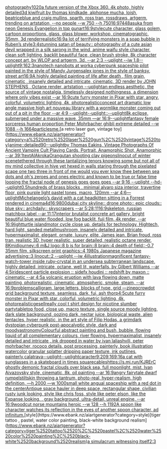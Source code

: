[photography](https://www.ebank.nz/aiartgenerator?category=photography)[1020](https://www.ebank.nz/aiartgenerator?category=1020)[a future version of the Xbox 360, 4k photo, highly detailed](https://www.ebank.nz/aiartgenerator?category=a%2520future%2520version%2520of%2520the%2520Xbox%2520360%2C%25204k%2520photo%2C%2520highly%2520detailed)[3d kiwifruit,by thomas kindkade, alphonse mucha, loish, beatriceblue and craig mullins, sparth, ross tran, rossdraws, artgerm, trending on artstation, --no people --w 750 --h 750](https://www.ebank.nz/aiartgenerator?category=3d%2520kiwifruit%2Cby%2520thomas%2520kindkade%2C%2520alphonse%2520mucha%2C%2520loish%2C%2520beatriceblue%2520and%2520craig%2520mullins%2C%2520sparth%2C%2520ross%2520tran%2C%2520rossdraws%2C%2520artgerm%2C%2520trending%2520on%2520artstation%2C%2520--no%2520people%2520--w%2520750%2520--h%2520750)[16:9](https://www.ebank.nz/aiartgenerator?category=16%3A9)[7](https://www.ebank.nz/aiartgenerator?category=7)[448](https://www.ebank.nz/aiartgenerator?category=448)[asuka from neon Genesis Evangelion in top gun](https://www.ebank.nz/aiartgenerator?category=asuka%2520from%2520neon%2520Genesis%2520Evangelion%2520in%2520top%2520gun)[art](https://www.ebank.nz/aiartgenerator?category=art)[16:9](https://www.ebank.nz/aiartgenerator?category=16%3A9)[style](https://www.ebank.nz/aiartgenerator?category=style)[cute character, glass golem, cartoon proportions, glass, glass blower, workshop, cinematographic, 35mm, 3d render](https://www.ebank.nz/aiartgenerator?category=cute%2520character%2C%2520glass%2520golem%2C%2520cartoon%2520proportions%2C%2520glass%2C%2520glass%2520blower%2C%2520workshop%2C%2520cinematographic%2C%252035mm%2C%25203d%2520render)[realistic](https://www.ebank.nz/aiartgenerator?category=realistic)[16:9](https://www.ebank.nz/aiartgenerator?category=16%3A9)[a lot of terrifying monsters in a soap bubble in Ruben’s style](https://www.ebank.nz/aiartgenerator?category=a%2520lot%2520of%2520terrifying%2520monsters%2520in%2520a%2520soap%2520bubble%2520in%2520Ruben%E2%80%99s%2520style)[3:4](https://www.ebank.nz/aiartgenerator?category=3%3A4)[stunning satan of beauty:: photography of a cute asian devil wrapped in a silk sarong in the wind, anime waifu style character, clean soft lighting, backlit beautiful face, clean brush stroke, 8k character concept art, by WLOP and artgerm, 3d, --ar 2:3 --uplight --iw 1.8](https://www.ebank.nz/aiartgenerator?category=stunning%2520satan%2520of%2520beauty%3A%3A%2520photography%2520of%2520a%2520cute%2520asian%2520devil%2520wrapped%2520in%2520a%2520silk%2520sarong%2520in%2520the%2520wind%2C%2520anime%2520waifu%2520style%2520character%2C%2520clean%2520soft%2520lighting%2C%2520backlit%2520beautiful%2520face%2C%2520clean%2520brush%2520stroke%2C%25208k%2520character%2520concept%2520art%2C%2520by%2520WLOP%2520and%2520artgerm%2C%25203d%2C%2520--ar%25202%3A3%2520--uplight%2520--iw%25201.8)[--uplight](https://www.ebank.nz/aiartgenerator?category=--uplight)[9:16](https://www.ebank.nz/aiartgenerator?category=9%3A16)[2:3](https://www.ebank.nz/aiartgenerator?category=2%3A3)[nanotech nanobots at work](https://www.ebank.nz/aiartgenerator?category=nanotech%2520nanobots%2520at%2520work)[a cyberpunk spaceship pilot painted in the style of Mandy Jurgens](https://www.ebank.nz/aiartgenerator?category=a%2520cyberpunk%2520spaceship%2520pilot%2520painted%2520in%2520the%2520style%2520of%2520Mandy%2520Jurgens)[alex jones in the style of banksy, street art](https://www.ebank.nz/aiartgenerator?category=alex%2520jones%2520in%2520the%2520style%2520of%2520banksy%2C%2520street%2520art)[16:9](https://www.ebank.nz/aiartgenerator?category=16%3A9)[A highly detailed painting of life after death  , film grain, cinematic , insanely detailed and intricate, cinematic, 3D render by JOHN STEPHENS  , Octane render, artstation --uplight](https://www.ebank.nz/aiartgenerator?category=A%2520highly%2520detailed%2520painting%2520of%2520life%2520after%2520death%2520%2520%2C%2520film%2520grain%2C%2520cinematic%2520%2C%2520insanely%2520detailed%2520and%2520intricate%2C%2520cinematic%2C%25203D%2520render%2520by%2520JOHN%2520STEPHENS%2520%2520%2C%2520Octane%2520render%2C%2520artstation%2520--uplight)[an endless aesthetic, the source of vintage nostalgia, timelessly designed nothingness, a dimension where only vibes exist --ar 16:9](https://www.ebank.nz/aiartgenerator?category=an%2520endless%2520aesthetic%2C%2520the%2520source%2520of%2520vintage%2520nostalgia%2C%2520timelessly%2520designed%2520nothingness%2C%2520a%2520dimension%2520where%2520only%2520vibes%2520exist%2520--ar%252016%3A9)[cute furry monster in Pixar with star, angry, colorful, volumetric lighting, 4k, photorealistic](https://www.ebank.nz/aiartgenerator?category=cute%2520furry%2520monster%2520in%2520Pixar%2520with%2520star%2C%2520angry%2C%2520colorful%2C%2520volumetric%2520lighting%2C%25204k%2C%2520photorealistic)[concept art dramatic low angle massive high art nouveau library with a wormlike monster coming out out of a pit in the floor --ar 4:9 --uplight](https://www.ebank.nz/aiartgenerator?category=concept%2520art%2520dramatic%2520low%2520angle%2520massive%2520high%2520art%2520nouveau%2520library%2520with%2520a%2520wormlike%2520monster%2520coming%2520out%2520out%2520of%2520a%2520pit%2520in%2520the%2520floor%2520--ar%25204%3A9%2520--uplight)[--uplight](https://www.ebank.nz/aiartgenerator?category=--uplight)[::](https://www.ebank.nz/aiartgenerator?category=%3A%3A)[--uplight](https://www.ebank.nz/aiartgenerator?category=--uplight)[8k,](https://www.ebank.nz/aiartgenerator?category=8k%2C)[eclipse, submerged under a massive wave, 35mm —ar 16:9](https://www.ebank.nz/aiartgenerator?category=eclipse%2C%2520submerged%2520under%2520a%2520massive%2520wave%2C%252035mm%2520%E2%80%94ar%252016%3A9)[--uplight](https://www.ebank.nz/aiartgenerator?category=--uplight)[fantasy female sorceress human proportion Peter Mohrbacher ghibli extreme detailed  --w 1088 --h 1664](https://www.ebank.nz/aiartgenerator?category=fantasy%2520female%2520sorceress%2520human%2520proportion%2520Peter%2520Mohrbacher%2520ghibli%2520extreme%2520detailed%2520%2520--w%25201088%2520--h%25201664)[particles](https://www.ebank.nz/aiartgenerator?category=particles)[me.](https://www.ebank.nz/aiartgenerator?category=me.)[a retro laser gun, vintage toy](https://www.ebank.nz/aiartgenerator?category=a%2520retro%2520laser%2520gun%2C%2520vintage%2520toy)[anime::](https://www.ebank.nz/aiartgenerator?category=anime%3A%3A)[detailed](https://www.ebank.nz/aiartgenerator?category=detailed)[90](https://www.ebank.nz/aiartgenerator?category=90)[--uplight](https://www.ebank.nz/aiartgenerator?category=--uplight)[by Thomas Eakins, Vintage Photographs Of Ancient Vampire Cult Playing Cards, Portrait, Anamorphic Shot, Anamorphic --ar 39:1](https://www.ebank.nz/aiartgenerator?category=by%2520Thomas%2520Eakins%2C%2520Vintage%2520Photographs%2520Of%2520Ancient%2520Vampire%2520Cult%2520Playing%2520Cards%2C%2520Portrait%2C%2520Anamorphic%2520Shot%2C%2520Anamorphic%2520--ar%252039%3A1)[text](https://www.ebank.nz/aiartgenerator?category=text)[AlAkroka](https://www.ebank.nz/aiartgenerator?category=AlAkroka)[Orangutan shooting clay pigeons](https://www.ebank.nz/aiartgenerator?category=Orangutan%2520shooting%2520clay%2520pigeons)[linocut of winter scene](https://www.ebank.nz/aiartgenerator?category=linocut%2520of%2520winter%2520scene)[tethered through these tantalizing tenors knowing some but not all of my mind collective in hive yet hexed in walls staring through the pixelated scape one two three in front of me would you ever know thee between sea dots and oh's zeroes and ones electric and known to be true or false time looping the fractal node of genesis goes goes goes  --ar 9:16 --uplight --hd](https://www.ebank.nz/aiartgenerator?category=tethered%2520through%2520these%2520tantalizing%2520tenors%2520knowing%2520some%2520but%2520not%2520all%2520of%2520my%2520mind%2520collective%2520in%2520hive%2520yet%2520hexed%2520in%2520walls%2520staring%2520through%2520the%2520pixelated%2520scape%2520one%2520two%2520three%2520in%2520front%2520of%2520me%2520would%2520you%2520ever%2520know%2520thee%2520between%2520sea%2520dots%2520and%2520oh%27s%2520zeroes%2520and%2520ones%2520electric%2520and%2520known%2520to%2520be%2520true%2520or%2520false%2520time%2520looping%2520the%2520fractal%2520node%2520of%2520genesis%2520goes%2520goes%2520goes%2520%2520--ar%25209%3A16%2520--uplight%2520--hd)[--uplight](https://www.ebank.nz/aiartgenerator?category=--uplight)[0.5](https://www.ebank.nz/aiartgenerator?category=0.5)[hundreds of brass blocks , minimal alvaro siza interior, travertine floor, pink purple light pastel tones, macro, 120mm  --ar 4:6](https://www.ebank.nz/aiartgenerator?category=hundreds%2520of%2520brass%2520blocks%2520%2C%2520minimal%2520alvaro%2520siza%2520interior%2C%2520travertine%2520floor%2C%2520pink%2520purple%2520light%2520pastel%2520tones%2C%2520macro%2C%2520120mm%2520%2520--ar%25204%3A6)[—uplight](https://www.ebank.nz/aiartgenerator?category=%E2%80%94uplight)[Michelangelo’s david with a cat head](https://www.ebank.nz/aiartgenerator?category=Michelangelo%E2%80%99s%2520david%2520with%2520a%2520cat%2520head)[kitten sitting in a Forrest rendered in cinema4d](https://www.ebank.nz/aiartgenerator?category=kitten%2520sitting%2520in%2520a%2520Forrest%2520rendered%2520in%2520cinema4d)[16:9](https://www.ebank.nz/aiartgenerator?category=16%3A9)[800](https://www.ebank.nz/aiartgenerator?category=800)[dubai city skyline:: drone photo:: epic clouds:: blue sky:: archdaily:: skyscrapers --ar 5:2](https://www.ebank.nz/aiartgenerator?category=dubai%2520city%2520skyline%3A%3A%2520drone%2520photo%3A%3A%2520epic%2520clouds%3A%3A%2520blue%2520sky%3A%3A%2520archdaily%3A%3A%2520skyscrapers%2520--ar%25205%3A2)[8:11](https://www.ebank.nz/aiartgenerator?category=8%3A11)[16:9](https://www.ebank.nz/aiartgenerator?category=16%3A9)[skeleton, russian matchbox label --ar 11:17](https://www.ebank.nz/aiartgenerator?category=skeleton%2C%2520russian%2520matchbox%2520label%2520--ar%252011%3A17)[interior brutalist concrete art gallery, bright beautiful blue water flooded, low fog backlit, fuji film, 4k render, --ar 16:9](https://www.ebank.nz/aiartgenerator?category=interior%2520brutalist%2520concrete%2520art%2520gallery%2C%2520bright%2520beautiful%2520blue%2520water%2520flooded%2C%2520low%2520fog%2520backlit%2C%2520fuji%2520film%2C%25204k%2520render%2C%2520--ar%252016%3A9)[light](https://www.ebank.nz/aiartgenerator?category=light)[turtle island](https://www.ebank.nz/aiartgenerator?category=turtle%2520island)[motor cycle close up, details for technology, Hightech, hard light, sanded metall](https://www.ebank.nz/aiartgenerator?category=motor%2520cycle%2520close%2520up%2C%2520details%2520for%2520technology%2C%2520Hightech%2C%2520hard%2520light%2C%2520sanded%2520metall)[mushroom, insanely detailed and intricate, hypermaximalist, elegant, ornate, luxury, elite, James jean, Brian froud, ross tran, realistic 3D, hyper realistic, super detailed, realistic octane render, 8K](https://www.ebank.nz/aiartgenerator?category=mushroom%2C%2520insanely%2520detailed%2520and%2520intricate%2C%2520hypermaximalist%2C%2520elegant%2C%2520ornate%2C%2520luxury%2C%2520elite%2C%2520James%2520jean%2C%2520Brian%2520froud%2C%2520ross%2520tran%2C%2520realistic%25203D%2C%2520hyper%2520realistic%2C%2520super%2520detailed%2C%2520realistic%2520octane%2520render%2C%25208K)[midjourney::6 m&J logo::8 b is for brain::8 brain::4 depth of field::-0.7 35mm film, silkscreen print graphics::4 1980s Japanese magazine advertising::3 linocut::2 --uplight --iw 4](https://www.ebank.nz/aiartgenerator?category=midjourney%3A%3A6%2520m%26J%2520logo%3A%3A8%2520b%2520is%2520for%2520brain%3A%3A8%2520brain%3A%3A4%2520depth%2520of%2520field%3A%3A-0.7%252035mm%2520film%2C%2520silkscreen%2520print%2520graphics%3A%3A4%25201980s%2520Japanese%2520magazine%2520advertising%3A%3A3%2520linocut%3A%3A2%2520--uplight%2520--iw%25204)[illustration](https://www.ebank.nz/aiartgenerator?category=illustration)[magnificent fantasy-watch-tower inside ruby-crystal in an undersea subterranean landscape, highly detailed, intricate, octane, well lit, waterfalls, by Gilbert Williams --ar 4:5](https://www.ebank.nz/aiartgenerator?category=magnificent%2520fantasy-watch-tower%2520inside%2520ruby-crystal%2520in%2520an%2520undersea%2520subterranean%2520landscape%2C%2520highly%2520detailed%2C%2520intricate%2C%2520octane%2C%2520well%2520lit%2C%2520waterfalls%2C%2520by%2520Gilbert%2520Williams%2520--ar%25204%3A5)[iridescent particle explosion :: sidefx houdini :: redshift by maxon :: cinematic --ar 4:5](https://www.ebank.nz/aiartgenerator?category=iridescent%2520particle%2520explosion%2520%3A%3A%2520sidefx%2520houdini%2520%3A%3A%2520redshift%2520by%2520maxon%2520%3A%3A%2520cinematic%2520--ar%25204%3A5)[a volcanic eruption with lava flowing down, matte painting, photorealistic, cinematic, atmospheric, smoke, steam,  --ar 16:9](https://www.ebank.nz/aiartgenerator?category=a%2520volcanic%2520eruption%2520with%2520lava%2520flowing%2520down%2C%2520matte%2520painting%2C%2520photorealistic%2C%2520cinematic%2C%2520atmospheric%2C%2520smoke%2C%2520steam%2C%2520%2520--ar%252016%3A9)[problems](https://www.ebank.nz/aiartgenerator?category=problems)[calligram, large letters, blocks of type, grid —zineq](https://www.ebank.nz/aiartgenerator?category=calligram%2C%2520large%2520letters%2C%2520blocks%2520of%2520type%2C%2520grid%2520%E2%80%94zineq)[crow](https://www.ebank.nz/aiartgenerator?category=crow)[dot grid background texture, seamless, dark, fui, ash thorp](https://www.ebank.nz/aiartgenerator?category=dot%2520grid%2520background%2520texture%2C%2520seamless%2C%2520dark%2C%2520fui%2C%2520ash%2520thorp)[4:5](https://www.ebank.nz/aiartgenerator?category=4%3A5)[cute furry monster in Pixar with star, colorful, volumetric lighting, 4k, photorealistic](https://www.ebank.nz/aiartgenerator?category=cute%2520furry%2520monster%2520in%2520Pixar%2520with%2520star%2C%2520colorful%2C%2520volumetric%2520lighting%2C%25204k%2C%2520photorealistic)[gesell](https://www.ebank.nz/aiartgenerator?category=gesell)[really cool t shirt design for nicotine slumber party](https://www.ebank.nz/aiartgenerator?category=really%2520cool%2520t%2520shirt%2520design%2520for%2520nicotine%2520slumber%2520party)[tabletop food, close up, macro texture, single source moody lighting, dark slate background, oozing dark, nectar juice, biological waste, alien tentacles, hyper realistic, in the art style of Filip Hodas, a grimdark dystopian cyberpunk post-apocalyptic style, dark and moody](https://www.ebank.nz/aiartgenerator?category=tabletop%2520food%2C%2520close%2520up%2C%2520macro%2520texture%2C%2520single%2520source%2520moody%2520lighting%2C%2520dark%2520slate%2520background%2C%2520oozing%2520dark%2C%2520nectar%2520juice%2C%2520biological%2520waste%2C%2520alien%2520tentacles%2C%2520hyper%2520realistic%2C%2520in%2520the%2520art%2520style%2520of%2520Filip%2520Hodas%2C%2520a%2520grimdark%2520dystopian%2520cyberpunk%2520post-apocalyptic%2520style%2C%2520dark%2520and%2520moody)[astronomy](https://www.ebank.nz/aiartgenerator?category=astronomy)[Colourful abstract painting and bush, bubble, flowing liquid of all complementary colours, river flowing. hypermaximalist, insanely detailed and intricate , ink dropped in water by ivan laliashvili, peter mohrbacher, rococo details, post processing, painterly, book illustration watercolor granular splatter dripping paper texture, ink outlines, painterly,](https://www.ebank.nz/aiartgenerator?category=Colourful%2520abstract%2520painting%2520and%2520bush%2C%2520bubble%2C%2520flowing%2520liquid%2520of%2520all%2520complementary%2520colours%2C%2520river%2520flowing.%2520hypermaximalist%2C%2520insanely%2520detailed%2520and%2520intricate%2520%2C%2520ink%2520dropped%2520in%2520water%2520by%2520ivan%2520laliashvili%2C%2520peter%2520mohrbacher%2C%2520rococo%2520details%2C%2520post%2520processing%2C%2520painterly%2C%2520book%2520illustration%2520watercolor%2520granular%2520splatter%2520dripping%2520paper%2520texture%2C%2520ink%2520outlines%2C%2520painterly%2C)[calatrava](https://www.ebank.nz/aiartgenerator?category=calatrava)[--uplight](https://www.ebank.nz/aiartgenerator?category=--uplight)[--uplight](https://www.ebank.nz/aiartgenerator?category=--uplight)[caracter](https://www.ebank.nz/aiartgenerator?category=caracter)[9:20](https://www.ebank.nz/aiartgenerator?category=9%3A20)[9:16](https://www.ebank.nz/aiartgenerator?category=9%3A16)[9:16](https://www.ebank.nz/aiartgenerator?category=9%3A16)[a cat with sunglasses in a skateboard in times square](https://www.ebank.nz/aiartgenerator?category=a%2520cat%2520with%2520sunglasses%2520in%2520a%2520skateboard%2520in%2520times%2520square)[cables](https://www.ebank.nz/aiartgenerator?category=cables)[https://s.mj.run/KJRErC  ghostly demonic fractal clouds over black sea, full moonlight, mist, Ivan Aivazovsky style, cinematic, 8k, oil painting --ar 16:9](https://www.ebank.nz/aiartgenerator?category=https%3A//s.mj.run/KJRErC%2520%2520ghostly%2520demonic%2520fractal%2520clouds%2520over%2520black%2520sea%2C%2520full%2520moonlight%2C%2520mist%2C%2520Ivan%2520Aivazovsky%2520style%2C%2520cinematic%2C%25208k%2C%2520oil%2520painting%2520--ar%252016%3A9)[angry fairytale dwarf rumpelstiltskin throwing a tantrum, photo-real, hyper-realism, high definition, —h 2000 —w 1000](https://www.ebank.nz/aiartgenerator?category=angry%2520fairytale%2520dwarf%2520rumpelstiltskin%2520throwing%2520a%2520tantrum%2C%2520photo-real%2C%2520hyper-realism%2C%2520high%2520definition%2C%2520%E2%80%94h%25202000%2520%E2%80%94w%25201000)[small white angual spaceship with a red dot in the center](https://www.ebank.nz/aiartgenerator?category=small%2520white%2520angual%2520spaceship%2520with%2520a%2520red%2520dot%2520in%2520the%2520center)[Antique space hauler in deep space, rectangular shape, civilian rusty junk looking, style like chris foss, style like peter elson, like the Expanse looking, , gray background, ultra-detail, unreal engine, --ar 16:9](https://www.ebank.nz/aiartgenerator?category=Antique%2520space%2520hauler%2520in%2520deep%2520space%2C%2520rectangular%2520shape%2C%2520civilian%2520rusty%2520junk%2520looking%2C%2520style%2520like%2520chris%2520foss%2C%2520style%2520like%2520peter%2520elson%2C%2520like%2520the%2520Expanse%2520looking%2C%2520%2C%2520gray%2520background%2C%2520ultra-detail%2C%2520unreal%2520engine%2C%2520--ar%252016%3A9)[woodcut norse mountains heroic --w 128 --h 1192](https://www.ebank.nz/aiartgenerator?category=woodcut%2520norse%2520mountains%2520heroic%2520--w%2520128%2520--h%25201192)[A spoon like character watches its reflection in the eyes of another spoon character, ad infinitum.](https://www.ebank.nz/aiartgenerator?category=A%2520spoon%2520like%2520character%2520watches%2520its%2520reflection%2520in%2520the%2520eyes%2520of%2520another%2520spoon%2520character%2C%2520ad%2520infinitum.)[style](https://www.ebank.nz/aiartgenerator?category=style)[tiger tattoo , pastel, water color painting, black-white background realism](https://www.ebank.nz/aiartgenerator?category=tiger%2520tattoo%2520%2C%2520pastel%2C%2520water%2520color%2520painting%2C%2520black-white%2520background%2520realism)[a simulacrum witnessing itself](https://www.ebank.nz/aiartgenerator?category=a%2520simulacrum%2520witnessing%2520itself)[2:3](https://www.ebank.nz/aiartgenerator?category=2%3A3)